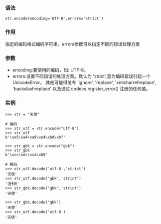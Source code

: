 ### 语法

```
str.encode(encoding='UTF-8',errors='strict')
```

### 作用

指定的编码格式编码字符串。errors参数可以指定不同的错误处理方案

### 参数

* encoding:要使用的编码，如: UTF-8。
* errors:设置不同错误的处理方案。默认为 'strict',意为编码错误引起一个UnicodeError。 其他可能得值有 'ignore', 'replace', 'xmlcharrefreplace', 'backslashreplace' 以及通过 codecs.register\_error\(\) 注册的任何值。

### 实例

```
>>> str = "天使"

# 编码
>>> str_utf = str.encode("utf-8")
>>> str_utf
b'\xe5\xa4\xa9\xe4\xbd\xbf'

>>> str_gbk = str.encode("gbk")
>>> str_gbk
b'\xcc\xec\xca\xb9'

# 解码
>>> str_utf.decode('utf-8','strict')
'天使'
>>> str_utf.decode('gbk','strict')
'澶╀娇'
>>> str_gbk.decode('gbk','strict')
'天使'

>>> str_gbk.decode('gbk')
'天使'
>>> str_utf.decode('utf-8')
'天使'
```



